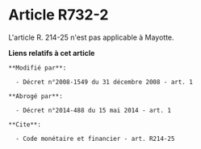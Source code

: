 # Article R732-2

L'article R. 214-25 n'est pas applicable à Mayotte.

**Liens relatifs à cet article**

	**Modifié par**:

	  - Décret n°2008-1549 du 31 décembre 2008 - art. 1

	**Abrogé par**:

	  - Décret n°2014-488 du 15 mai 2014 - art. 1

	**Cite**:

	  - Code monétaire et financier - art. R214-25
